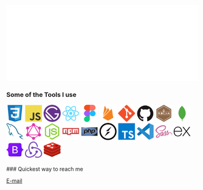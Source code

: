 <img src="https://github.com/devsamahd/svg.svg/blob/main/svg.svg"/>
<br />

### Some of the Tools I use
<div>
<img src="https://github.com/devicons/devicon/blob/master/icons/css3/css3-original.svg" width="45"/>
<img src="https://github.com/devicons/devicon/blob/master/icons/javascript/javascript-original.svg" width="45"/>
<img src="https://github.com/devicons/devicon/blob/master/icons/gatsby/gatsby-original.svg" width="45"/>
<img src="https://github.com/devicons/devicon/blob/master/icons/react/react-original.svg" width="45"/>
<img src="https://github.com/devicons/devicon/blob/master/icons/figma/figma-original.svg" width="45"/>
<img src="https://github.com/devicons/devicon/blob/master/icons/firebase/firebase-plain.svg" width="45"/>
<img src="https://github.com/devicons/devicon/blob/master/icons/git/git-original.svg" width="45"/>
<img src="https://github.com/devicons/devicon/blob/master/icons/github/github-original.svg" width="45"/>
<img src="https://github.com/devicons/devicon/blob/master/icons/mocha/mocha-plain.svg" width="45"/>
<img src="https://github.com/devicons/devicon/blob/master/icons/mongodb/mongodb-plain.svg" width="45"/>
<img src="https://github.com/devicons/devicon/blob/master/icons/mysql/mysql-original.svg" width="45"/>
<img src="https://github.com/devicons/devicon/blob/master/icons/graphql/graphql-plain.svg" width="45"/>
<img src="https://github.com/devicons/devicon/blob/master/icons/nodejs/nodejs-original.svg" width="45"/>
<img src="https://github.com/devicons/devicon/blob/master/icons/npm/npm-original-wordmark.svg" width="45"/>
<img src="https://github.com/devicons/devicon/blob/master/icons/php/php-original.svg" width="45"/>
<img src="https://github.com/devicons/devicon/blob/master/icons/socketio/socketio-original.svg" width="45"/>
<img src="https://github.com/devicons/devicon/blob/master/icons/typescript/typescript-original.svg" width="45"/>
<img src="https://github.com/devicons/devicon/blob/master/icons/vscode/vscode-original.svg" width="45"/>
<img src="https://github.com/devicons/devicon/blob/master/icons/sass/sass-original.svg" width="45"/>
<img src="https://github.com/devicons/devicon/blob/master/icons/express/express-original.svg" width="45"/>
<img src="https://github.com/devicons/devicon/blob/master/icons/bootstrap/bootstrap-original.svg" width="45"/>
  <img src="https://github.com/devicons/devicon/blob/master/icons/redux/redux-original.svg" width="45"/>
  <img src="https://github.com/devicons/devicon/blob/master/icons/redis/redis-original.svg" width="45"/>
</div>
<br />
### Quickest way to reach me

 [E-mail](https://devsamahd@gmail.com)

